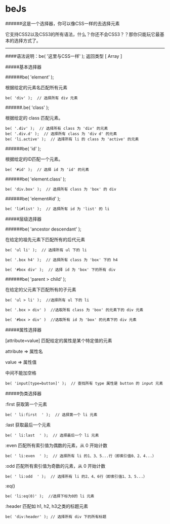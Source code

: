 beJs
=============
######这是一个选择器，你可以像CSS一样的去选择元素

它支持CSS2以及CSS3的所有语法，什么？你还不会CSS3？？那你只能玩它最基本的选择方式了。

-------------

####语法说明：be( '这里与CSS一样' );  返回类型 [ Array ]

#####基本选择器

######be( 'element' );

根据给定的元素名匹配所有元素

    be( 'div' );  // 选择所有 div 元素


######.be( 'class' );

根据给定的 class 匹配元素。

    be( '.div' );  // 选择所有 class 为 'div' 的元素
    be( '.div.d' );  // 选择所有 class 为 'div d' 的元素
    be( 'li.active' );  // 选择所有 li 的 class 为 'active' 的元素

    
######be( 'id' );

根据给定的ID匹配一个元素。

    be( '#id' );  // 选择 id 为 'id' 的元素


######be( 'element.class' );

    be( 'div.box' );  // 选择所有 class 为 'box' 的 div


######be( 'element#id' );

    be( 'li#list' );  // 选择所有 id 为 'list' 的 li


#####层级选择器

######be( 'ancestor descendant' );

在给定的祖先元素下匹配所有的后代元素

    be( 'ul li' );  // 选择所有 ul 下的 li

    be( '.box h4' );  // 选择所有 class 为 'box' 下的 h4

    be( '#box div' );  // 选择 id 为 'box' 下的所有 div


######be( 'parent > child' );

在给定的父元素下匹配所有的子元素

    be( 'ul > li' );  //选择所有 ul 下的 li

    be( '.box > div' )  //选取所有 class 为 'box' 的元素下的 div 元素

    be( '#box > div' )  //选取所有 id 为 'box' 的元素下的 div 元素



#####属性选择器

[attribute=value] 匹配给定的属性是某个特定值的元素

attribute => 属性名

value => 属性值

中间不能加空格

    be( 'input[type=button]' );  // 查找所有 type 属性是 button 的 input 元素


#####伪类选择器


:first 获取第一个元素

    be( ' li:first  ' );  // 选择第一个 li 元素

:last 获取最后一个元素

    be( ' li:last  ' );  // 选择最后一个 li 元素

:even 匹配所有索引值为偶数的元素，从 0 开始计数

    be( ' li:even  ' );  // 选择所有 li 的1、3、5...行（即索引值0、2、4...）

:odd 匹配所有索引值为奇数的元素，从 0 开始计数

    be( ' li:odd  ' );  // 选择所有 li 的2、4、6行（即索引值1、3、5...）

:eq()

    be( 'li:eq(0)' );  //选择下标为0的 li 元素

:header 匹配如 h1, h2, h3之类的标题元素

    be( 'div:header' ); // 选择所有 div 下的所有标题

